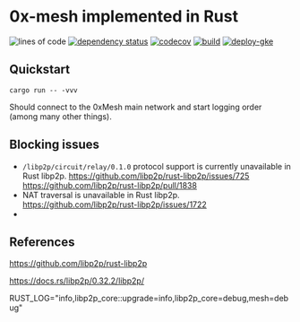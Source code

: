 # 0x-mesh implemented in Rust

![lines of code](https://img.shields.io/tokei/lines/github/0xProject/mesh-rs)
[![dependency status](https://deps.rs/repo/github/0xProject/mesh-rs/status.svg)](https://deps.rs/repo/github/0xProject/mesh-rs)
[![codecov](https://img.shields.io/codecov/c/github/0xProject/mesh-rs)](https://codecov.io/gh/0xProject/mesh-rs)
[![build](https://img.shields.io/github/workflow/status/0xProject/mesh-rs/build)](https://github.com/0xProject/mesh-rs/actions?query=workflow%3Abuild)
[![deploy-gke](https://img.shields.io/github/workflow/status/0xProject/mesh-rs/deploy-gke)](https://github.com/0xProject/mesh-rs/actions?query=workflow%3Adeploy-gke)

## Quickstart

```
cargo run -- -vvv
```

Should connect to the 0xMesh main network and start logging order (among many other things).

## Blocking issues

* `/libp2p/circuit/relay/0.1.0` protocol support is currently unavailable in Rust libp2p.
  https://github.com/libp2p/rust-libp2p/issues/725
  https://github.com/libp2p/rust-libp2p/pull/1838
* NAT traversal is unavailable in Rust libp2p.
  https://github.com/libp2p/rust-libp2p/issues/1722
* 


## References

https://github.com/libp2p/rust-libp2p

https://docs.rs/libp2p/0.32.2/libp2p/



RUST_LOG="info,libp2p_core::upgrade=info,libp2p_core=debug,mesh=debug"
